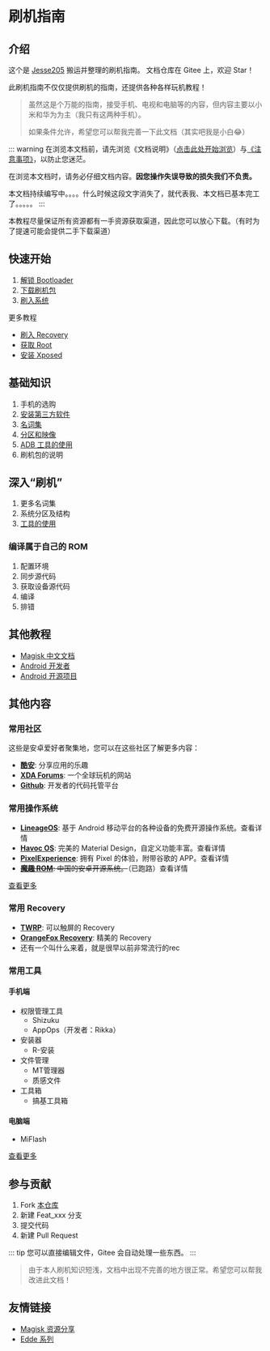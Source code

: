 # 刷机指南

## 介绍

这个是 [Jesse205](https://gitee.com/Jesse205) 搬运并整理的刷机指南。
文档仓库在 Gitee 上，欢迎 Star！

此刷机指南不仅仅提供刷机的指南，还提供各种各样玩机教程！

> 虽然这是个万能的指南，接受手机、电视和电脑等的内容，但内容主要以小米和华为为主（我只有这两种手机）。
>
> 如果条件允许，希望您可以帮我完善一下此文档（其实吧我是小白😂）

::: warning
在浏览本文档前，请先浏览《文档说明》（[点击此处开始浏览](help.md)）与[《注意事项》](./normal/note.md)，以防止您迷茫。

在浏览本文档时，请务必仔细文档内容。__因您操作失误导致的损失我们不负责。__

本文档持续编写中。。。。什么时候这段文字消失了，就代表我、本文档已基本完工了。。。。。
:::

本教程尽量保证所有资源都有一手资源获取渠道，因此您可以放心下载。（有时为了提速可能会提供二手下载渠道）

## 快速开始

1. [解锁 Bootloader](./fast/unlock/README.md)
2. [下载刷机包](./fast/download/README.md)
3. [刷入系统](./fast/flash/system.md)

更多教程

* [刷入 Recovery](./fast/flash/recovery.md)
* [获取 Root](./fast/install/root/README.md)
* [安装 Xposed](./fast/install/xposed/README.md)

## 基础知识

1. 手机的选购
2. [安装第三方软件](./normal/installApk/README.md) <Badge type="tip" text="不通过自带的应用市场" vertical="top" />
3. [名词集](./normal/noun.md)
4. [分区和映像](./normal/partitions/README.md)
5. [ADB 工具的使用](./tools/README.md#adb)
6. 刷机包的说明

## 深入“刷机”

1. 更多名词集
2. 系统分区及结构
3. [工具的使用](./tools/README.md)

### 编译属于自己的 ROM

1. 配置环境
2. 同步源代码
3. 获取设备源代码
4. 编译
5. 排错

## 其他教程

* [Magisk 中文文档](https://jesse205.github.io/MagiskChineseDocument/)
* [Android 开发者](https://developer.android.google.cn/?hl=zh-cn)
* [Android 开源项目](https://source.android.google.cn/?hl=zh-cn)

## 其他内容

### 常用社区

这些是安卓爱好者聚集地，您可以在这些社区了解更多内容：

* __[酷安](https://www.coolapk.com/)__: 分享应用的乐趣
* __[XDA Forums](https://forum.xda-developers.com/)__: 一个全球玩机的网站
* __[Github](https://github.com/)__: 开发者的代码托管平台

### 常用操作系统

* __[LineageOS](https://lineageos.org/)__: 基于 Android 移动平台的各种设备的免费开源操作系统。查看详情
* __[Havoc OS](https://havoc-os.com/)__: 完美的 Material Design，自定义功能丰富。查看详情
* __[PixelExperience](https://download.pixelexperience.org/)__: 拥有 Pixel 的体验，附带谷歌的 APP。查看详情
* ~~__[魔趣 ROM](https://www.mokeedev.com/)__: 中国的安卓开源系统。~~（已跑路）查看详情

[查看更多](./normal/systems/README.md)

### 常用 Recovery

* __[TWRP](https://twrp.me/)__: 可以触屏的 Recovery
* __[OrangeFox Recovery](https://wiki.orangefox.tech/en/home)__: 精美的 Recovery
* 还有一个叫什么来着，就是很早以前非常流行的rec

### 常用工具

#### 手机端

* 权限管理工具
  * Shizuku
  * AppOps（开发者：Rikka）
* 安装器
  * R-安装
* 文件管理
  * MT管理器
  * 质感文件
* 工具箱
  * 搞基工具箱

#### 电脑端

* MiFlash

[查看更多](tools/README.md)

## 参与贡献

1. Fork [本仓库](https://gitee.com/Jesse205/FlashAndroidDevicesGuidelines)
2. 新建 Feat_xxx 分支
3. 提交代码
4. 新建 Pull Request

::: tip
您可以直接编辑文件，Gitee 会自动处理一些东西。
:::

> 由于本人刷机知识短浅，文档中出现不完善的地方很正常。希望您可以帮我改进此文档！

## 友情链接

* [Magisk 资源分享](https://main.suchenqaq.club/)
* [Edde 系列](https://jesse205.github.io/)
